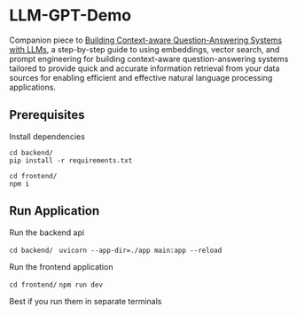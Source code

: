 # LLM-GPT-Demo

Companion piece to [Building Context-aware Question-Answering Systems with LLMs](https://medium.com/@ricoledan/building-context-aware-question-answering-systems-with-llms-b6f2b6e387ec), a step-by-step guide to using embeddings, vector search, and prompt engineering for building
context-aware question-answering systems tailored to provide quick and accurate information retrieval from your data
sources for enabling efficient and effective natural language processing applications.

## Prerequisites 

Install dependencies

`cd backend/`  
`pip install -r requirements.txt`

`cd frontend/`  
`npm i`

## Run Application

Run the backend api

`cd backend/`
` uvicorn --app-dir=./app main:app --reload`

Run the frontend application

`cd frontend/`
`npm run dev`

Best if you run them in separate terminals

